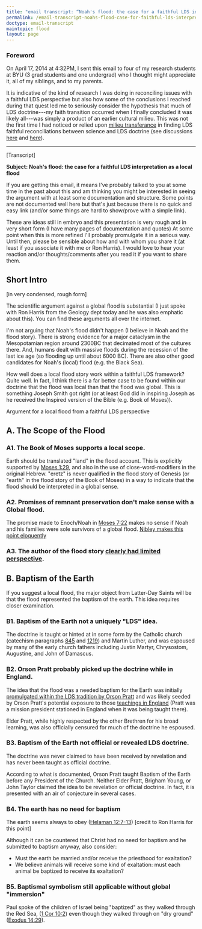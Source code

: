 ```yaml
---
title: "email transcript: “Noah's flood: the case for a faithful LDS interpretation as a local flood”"
permalink: /email-transcript-noahs-flood-case-for-faithful-lds-interpretation/
doctype: email-transcript
maintopic: flood
layout: page
---
```


### Foreword

On April 17, 2014 at 4:32PM, I sent this email to four of my research students at BYU (3 grad students and one undergrad) who I thought might appreciate it, all of my siblings, and to my parents.

It is indicative of the kind of research I was doing in reconciling issues with a faithful LDS perspective but also how some of the conclusions I reached during that quest led me to seriously consider the hypothesis that much of LDS doctrine---my faith transition occurred when I finally concluded it was likely all---was simply a product of an earlier cultural milieu.  This was not the first time I had noticed or relied upon [milieu transferance](https://faenrandir.github.io/a_careful_examination/george-mccready-price-inspired-ndbf/) in finding LDS faithful reconciliations between science and LDS doctrine (see discussions [here](https://faenrandir.github.io/a_careful_examination/evidence-of-humans-r-gary-exchange/) and [here](https://faenrandir.github.io/a_careful_examination/1910-priesthood-quorums-table-r-gary-exchange/)).

---

[Transcript]

**Subject: Noah's flood: the case for a faithful LDS interpretation as a local flood**

If you are getting this email, it means I've probably talked to you at some time in the past about this and am thinking you might be interested in seeing the argument with at least some documentation and structure.  Some points are not documented well here but that's just because there is no quick and easy link (and/or some things are hard to show/prove with a simple link).

These are ideas still in embryo and this presentation is very rough and in very short form (I have many pages of documentation and quotes)  At some point when this is more refined I'll probably promulgate it in a serious way.  Until then, please be sensible about how and with whom you share it (at least if you associate it with me or Ron Harris).  I would love to hear your reaction and/or thoughts/comments after you read it if you want to share them.

## Short Intro

[in very condensed, rough form]

The scientific argument against a global flood is substantial (I just spoke with Ron Harris from the Geology dept today and he was also emphatic about this).  You can find these arguments all over the internet.  

I'm not arguing that Noah's flood didn't happen (I believe in Noah and the flood story).  There is strong evidence for a major cataclysm in the Mesopotamian region around 2300BC that decimated most of the cultures there.  And, humans dealt with massive floods during the recession of the last ice age (so flooding up until about 6000 BC).  There are also other good candidates for Noah's (local) flood (e.g. the Black Sea).

How well does a local flood story work within a faithful LDS framework?  Quite well.  In fact, I think there is a far better case to be found within our doctrine that the flood was local than that the flood was global.  This is something Joseph Smith got right (or at least God did in inspiring Joseph as he received the Inspired version of the Bible (e.g. Book of Moses)).

Argument for a local flood from a faithful LDS perspective

## A. The Scope of the Flood

### A1. The Book of Moses supports a local scope.

Earth should be translated "land" in the flood account.  This is explicitly supported by [Moses 1:29](https://www.churchofjesuschrist.org/study/scriptures/pgp/moses/1.29?lang=eng), and also in the use of close-word-modifiers in the original Hebrew.  "eretz" is never qualified in the flood story of Genesis (or "earth" in the flood story of the Book of Moses) in a way to indicate that the flood should be interpreted in a global sense.

### A2. Promises of remnant preservation don't make sense with a Global flood.

The promise made to Enoch/Noah in [Moses 7:22](https://www.lds.org/scriptures/pgp/moses/7.22?lang=eng) makes no sense if Noah and his families were sole survivors of a global flood.  [Nibley makes this point eloquently](http://maxwellinstitute.byu.edu/publications/transcripts/I00073-Before_Adam.html)

### A3. The author of the flood story [clearly had limited perspective](http://scottwoodward.org/flood_noahspointofview.html).

## B. Baptism of the Earth

If you suggest a local flood, the major object from Latter-Day Saints will be that the flood represented the baptism of the earth.  This idea requires closer examination.

### B1. Baptism of the Earth not a uniquely "LDS" idea.

The doctrine is taught or hinted at in some form by the Catholic church (catechism paragraphs [845](http://www.scborromeo.org/ccc/para/845.htm) and [1219](http://www.scborromeo.org/ccc/para/1219.htm)) and Martin Luther, and was espoused by many of the early church fathers including Justin Martyr, Chrysostom, Augustine, and John of Damascus.

### B2. Orson Pratt probably picked up the doctrine while in England.

The idea that the flood was a needed baptism for the Earth was initially [promulgated within the LDS tradition by Orson Pratt](https://archive.org/details/waterbaptismorso00prat) and was likely seeded by Orson Pratt's potential exposure to those [teachings in England](http://anglicanhistory.org/england/misc/evans_dove1848.html) (Pratt was a mission president stationed in England when it was being taught there).

Elder Pratt, while highly respected by the other Brethren for his broad learning, was also officially censured for much of the doctrine he espoused.

### B3. Baptism of the Earth not official or revealed LDS doctrine.

The doctrine was never claimed to have been received by revelation and has never been taught as official doctrine.

According to what is documented, Orson Pratt taught Baptism of the Earth before any President of the Church.  Neither Elder Pratt, Brigham Young, or John Taylor claimed the idea to be revelation or official doctrine.  In fact, it is  presented with an air of conjecture in several cases.

### B4. The earth has no need for baptism

The earth seems always to obey ([Helaman 12:7-13](https://www.lds.org/scriptures/bofm/hel/12.7-13?lang=eng)) [credit to Ron Harris for this point]

Although it can be countered that Christ had no need for baptism and he submitted to baptism anyway, also consider:

* Must the earth be married and/or receive the priesthood for exaltation?
* We believe animals will receive some kind of exaltation: must each animal be baptized to receive its exaltation?

### B5. Baptismal symbolism still applicable without global "immersion"

Paul spoke of the children of Israel being "baptized" as they walked through the Red Sea,  ([1 Cor 10:2](https://www.lds.org/scriptures/nt/1-cor/10.2?lang=eng)) even though they walked through on "dry ground" ([Exodus 14:29](https://www.lds.org/scriptures/ot/ex/14.29?lang=eng)).
